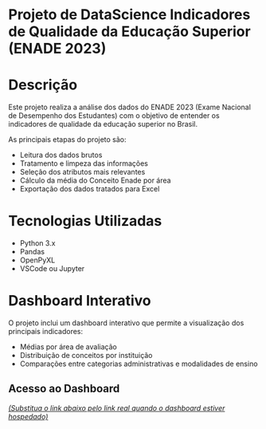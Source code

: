 # Projeto de DataScience Indicadores de Qualidade da Educação Superior (ENADE 2023)

# Descrição
Este projeto realiza a análise dos dados do ENADE 2023 (Exame Nacional de Desempenho dos Estudantes) com o objetivo de entender os indicadores de qualidade da educação superior no Brasil.

As principais etapas do projeto são:
- Leitura dos dados brutos
- Tratamento e limpeza das informações
- Seleção dos atributos mais relevantes
- Cálculo da média do Conceito Enade por área
- Exportação dos dados tratados para Excel

# Tecnologias Utilizadas
- Python 3.x
- Pandas
- OpenPyXL 
- VSCode ou Jupyter

# Dashboard Interativo
O projeto inclui um dashboard interativo que permite a visualização dos principais indicadores:

- Médias por área de avaliação
- Distribuição de conceitos por instituição
- Comparações entre categorias administrativas e modalidades de ensino

## Acesso ao Dashboard
*[(Substitua o link abaixo pelo link real quando o dashboard estiver hospedado)](https://app.fabric.microsoft.com/groups/me/reports/025a2f0d-f7fd-4d20-b7f0-d7f65074b61f/d82355f6b5d307ad6980?experience=fabric-developer)*
